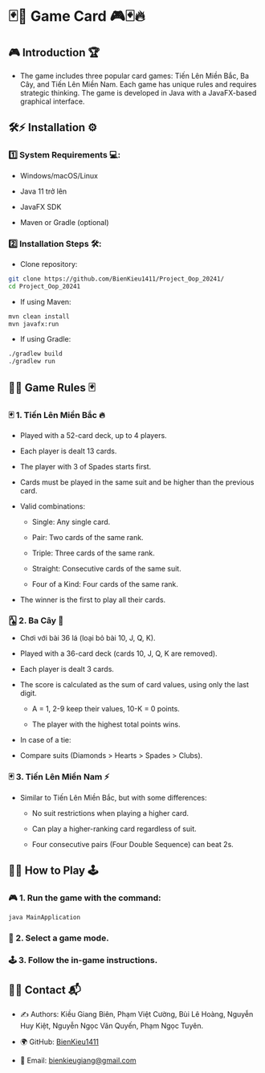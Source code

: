 # 🃏🎲 Game Card 🎮🃏🔥

## 🎮 Introduction 🏆

- The game includes three popular card games: Tiến Lên Miền Bắc, Ba Cây, and Tiến Lên Miền Nam. Each game has unique rules and requires strategic thinking. The game is developed in Java with a JavaFX-based graphical interface.

## 🛠⚡ Installation ⚙️

### 1️⃣ System Requirements 💻:

- Windows/macOS/Linux

- Java 11 trở lên

- JavaFX SDK

- Maven or Gradle (optional)

### 2️⃣ Installation Steps 🛠:

- Clone repository:

```bash
git clone https://github.com/BienKieu1411/Project_Oop_20241/
cd Project_Oop_20241
```

- If using Maven:

```bash
mvn clean install
mvn javafx:run
```

- If using Gradle:

```bash
./gradlew build
./gradlew run
```

## 📜🎴 Game Rules 🃏

### 🃏 1. Tiến Lên Miền Bắc 🔥

- Played with a 52-card deck, up to 4 players.

- Each player is dealt 13 cards.

- The player with 3 of Spades starts first.

- Cards must be played in the same suit and be higher than the previous card.

- Valid combinations:

  - Single: Any single card.

  - Pair: Two cards of the same rank.

  - Triple: Three cards of the same rank.

  - Straight: Consecutive cards of the same suit.

  - Four of a Kind: Four cards of the same rank.

- The winner is the first to play all their cards.

### 🂡 2. Ba Cây 🎲

- Chơi với bài 36 lá (loại bỏ bài 10, J, Q, K).

- Played with a 36-card deck (cards 10, J, Q, K are removed).

- Each player is dealt 3 cards.

- The score is calculated as the sum of card values, using only the last digit.

  - A = 1, 2-9 keep their values, 10-K = 0 points.

  - The player with the highest total points wins.

- In case of a tie:

- Compare suits (Diamonds > Hearts > Spades > Clubs).

### 🃏 3. Tiến Lên Miền Nam ⚡

- Similar to Tiến Lên Miền Bắc, but with some differences:

  - No suit restrictions when playing a higher card.

  - Can play a higher-ranking card regardless of suit.

  - Four consecutive pairs (Four Double Sequence) can beat 2s.

## 🎯🚀 How to Play 🕹️

### 🎮 1. Run the game with the command:

```sh
java MainApplication
```

### 🎲 2. Select a game mode.

### 🕹 3. Follow the in-game instructions.

## 📩📨 Contact 📬

- ✍️ Authors: Kiều Giang Biên, Phạm Việt Cường, Bùi Lê Hoàng, Nguyễn Huy Kiệt, Nguyễn Ngọc Văn Quyến, Phạm Ngọc Tuyên.

- 🌍 GitHub: [BienKieu1411](https://github.com/BienKieu1411)

- 📧 Email: bienkieugiang@gmail.com
